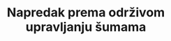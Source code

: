 ﻿---
goal_meta_link: 'http://unstats.un.org/sdgs/files/metadata-compilation/Metadata-Goal-15.pdf'
goal_meta_link_page: 5
graph: null
has_metadata: true
indicator: 15.2.1
indicator_definition: >-
  Održivo upravljanje šumom je središnji koncept za cilj 15 i cilj 15.1 kao i cilj 15.2. Formalno je definirana od strane Opće skupštine UN-a, kako slijedi: [dinamičan i razvojni koncept [koji ima za cilj održati i unaprijediti ekonomske, društvene i ekološke vrijednosti svih vrsta šuma, u korist sadašnjih i budućih generacija \. (Rezolucija A / RES / 62/98) Indikator održivog gospodarenja šumom s četiri potpomognutna indikatora može se koristiti kao osnovni pokazatelj napretka prema održivom upravljanju šumama od strane neke zemlje. Četiri pod-indikatora su \ t1.Godišnja prosječna postotna promjena u šumskoj površini tijekom zadnje dostupnog petogodišnjeg razdoblja \ t2. Godišnja prosječna postotna promjena zaliha ugljika u nadzemnoj biomasi tijekom zadnje dostupnog petogodišnjeg razdoblja \ t3. Udio šumskog područja čija primarna funkcija je očuvanje bioraznolikosti, najnovije razdoblje \ t4. Udio šumskog područja prema planu gospodarenja šumama, od čega je certificirano šumsko zemljište prema neovisnoj shemi certificiranja šuma, najnovijeg razdoblja. Za svaku od tih komponenti zemlje mogu postaviti nacionalne ciljeve, pratiti i izvijestiti o napretku. Četiri podindikatora bit će spojeni u jedan kompozitni indeks, ali ciljevi bi trebali bili postavljeni na razini pod-pokazatelja.Nakon što su nacionalne vlasti postavile ciljeve u smislu četiri pod-pokazatelja, a napredak mjeren u dogovorenom razdoblju, zemlje bi procjenjivale napredak (na putu prema prekoračenju cilja, na putu prema dosezanju cilja, napredak ali u nedovoljnom opsegu, nema značajnijeg ukupnog napretka, udaljavanje od cilja). Konačna vrijednost indeksa bila bi jednostavni aritmetički prosjek vrijednosti za četiri pod-pokazatelja. Korištenje nacionalnih ciljeva omogućuje svakoj zemlji da definira održivo gospodarenje šumama za vlastite specifične okolnosti, u okviru koherentnog međunarodnog okvira. Ciljevi na pod-pokazateljima također se mogu postaviti na regionalnoj ili globalnoj razini.
indicator_name:  Napredak prema održivom upravljanju šumama
indicator_variable: null
layout: indicator
permalink: /15-2-1/
published: true  
sdg_goal: 15
target: "Do 2020. godine, promicati provedbu održivog upravljanja svih vrsta šuma, zaustaviti krčenje šuma, obnoviti degradirane šume i značajno povećati pošumljavanje i obnavljanje šuma na globalnoj razini."
target_id: '15.2'
title: Napredak prema održivom upravljanju šumama
un_custodial_agency: "'FAO  (Partnering  Agencies:  UNEP,  UNFCCC)'"
un_designated_tier: 2
---
